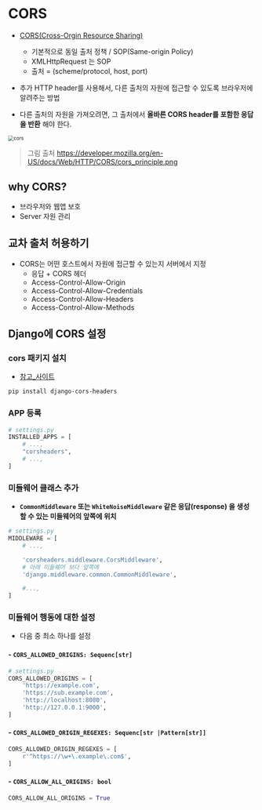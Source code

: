 # CORS

- [CORS(Cross-Orgin Resource Sharing)](https://developer.mozilla.org/ko/docs/Web/HTTP/CORS)
  
  - 기본적으로 동일 출처 정책 / SOP(Same-origin Policy)
  - XMLHttpRequest 는 SOP
  - 출처 = (scheme/protocol, host, port)

- 추가 HTTP header를 사용해서, 다른 출처의 자원에 접근할 수 있도록 브라우저에 알려주는 방법

- 다른 출처의 자원을 가져오려면, 그 출처에서 **올바른 CORS header를 포함한 응답을 반환** 해야 한다.

<img src="https://developer.mozilla.org/en-US/docs/Web/HTTP/CORS/cors_principle.png" alt="cors" style="zoom: 70%;" />

> 그림 출처 https://developer.mozilla.org/en-US/docs/Web/HTTP/CORS/cors_principle.png

## why CORS?

- 브라우저와 웹앱  보호
- Server 자원 관리

## 교차 출처 허용하기

- CORS는 어떤 호스트에서 자원에 접근할 수 있는지 서버에서 지정
  - 응답  + CORS 헤더
  - Access-Control-Allow-Origin
  - Access-Control-Allow-Credentials
  - Access-Control-Allow-Headers
  - Access-Control-Allow-Methods

## Django에 CORS 설정

### cors 패키지 설치

- [참고_사이트](:https://github.com/adamchainz/django-cors-headers) 

```bash
pip install django-cors-headers
```

### APP 등록

```python
# settings.py
INSTALLED_APPS = [
    # ...,
    "corsheaders",
    # ...,
]
```

### 미들웨어 클래스 추가

- **`CommonMiddleware` 또는 `WhiteNoiseMiddleware` 같은 응답(response) 을 생성할 수 있는 미들웨어의 앞쪽에 위치**

```python
# settings.py
MIDDLEWARE = [
    # ...,

    'corsheaders.middleware.CorsMiddleware',
    # 아래 미들웨어 보다 앞쪽에
    'django.middleware.common.CommonMiddleware',

    #...,
]
```

### 미들웨어 행동에 대한 설정

- 다음 중 최소 하나를 설정
  
  
#### - `CORS_ALLOWED_ORIGINS: Sequenc[str]`
  
  ```python
  # settings.py
  CORS_ALLOWED_ORIGINS = [
      'https://example.com',
      'https://sub.example.com',
      'http://localhost:8080',
      'http://127.0.0.1:9000',
  ]
  ```

#### - `CORS_ALLOWED_ORIGIN_REGEXES: Sequenc[str |Pattern[str]]`
  
  ```python
  CORS_ALLOWED_ORIGIN_REGEXES = [
      r'^https://\w+\.example\.com$',
  ]
  ```

#### - `CORS_ALLOW_ALL_ORIGINS: bool`
  
  ```python
  CORS_ALLOW_ALL_ORIGINS = True
  ```